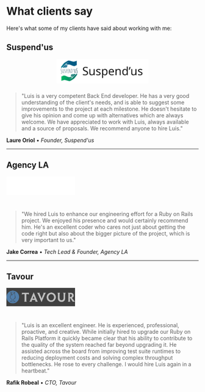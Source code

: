 # What clients say

Here's what some of my clients have said about working with me:

## Suspend'us

<img src="/img/suspendus-h.png" alt="Suspend'us" style="height: 64px; margin: 0 auto 24px auto; display: block;" />

> "Luis is a very competent Back End developer. He has a very good understanding of the client's needs, and is able to suggest some improvements to the project at each milestone. He doesn't hesitate to give his opinion and come up with alternatives which are always welcome. We have appreciated to work with Luis, always available and a source of proposals. We recommend anyone to hire Luis."

**Laure Oriol** • *Founder, Suspend'us*

---

## Agency LA

<img src="/img/agency-h.png" alt="Agency LA" style="height: 48px; margin-bottom: 24px;" />

> "We hired Luis to enhance our engineering effort for a Ruby on Rails project. We enjoyed his presence and would certainly recommend him. He's an excellent coder who cares not just about getting the code right but also about the bigger picture of the project, which is very important to us."

**Jake Correa** • *Tech Lead & Founder, Agency LA*

---

## Tavour

<img src="/img/tavour.png" alt="Tavour" style="height: 48px; margin-bottom: 24px; filter: contrast(0.5) invert(1);" />

> "Luis is an excellent engineer. He is experienced, professional, proactive, and creative. While initially hired to upgrade our Ruby on Rails Platform it quickly became clear that his ability to contribute to the quality of the system reached far beyond upgrading it. He assisted across the board from improving test suite runtimes to reducing deployment costs and solving complex throughput bottlenecks. He rose to every challenge. I would hire Luis again in a heartbeat."

**Rafik Robeal** • *CTO, Tavour*